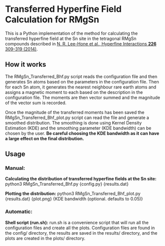 # Transferred Hyperfine Field Calculation for RMgSn

This is a Python implementation of the method for calculating the transferred hyperfine field at the Sn site in the tetragonal RMgSn compounds described in [N. R. Lee-Hone et al., Hyperfine Interactions **226** 309-319 (2014)](http://www.physics.mcgill.ca/~dominic/papers201x/Sn119Bhf_HypInt_226_2014_p309.pdf).

## How it works
The RMgSn_Transferred_Bhf.py script reads the configuration file and then generates Sn atoms based on the parameters in the configuration file. Then for each Sn atom, it generates the nearest neighbour rare earth atoms and assigns a magnetic moment to each based on the description in the configuration file. The moments are then vector summed and the magnitude of the vector sum is recorded.

Once the magnitude of the transferred moments has been saved the RMgSn_Transferred_Bhf_plot.py script can read the file and generate a smoothed distribution. The smoothing is done using Kernel Density Estimation (KDE) and the smoothing parameter (KDE bandwidth) can be chosen by the user. **Be careful choosing the KDE bandwidth as it can have a large effect on the final distribution.**

## Usage
### Manual:
**Calculating the distribution of transferred hyperfine fields at the Sn site:**
python3 RMgSn_Transferred_Bhf.py {config.py} {results.dat}

**Plotting the distribution:**
python3 RMgSn_Transferred_Bhf_plot.py {results.dat} {plot.png} {KDE bandwidth (optional. defaults to 0.05)}

### Automatic:
**Shell script (run.sh):**
run.sh is a convenience script that will run all the configuration files and create all the plots.
Configuration files are found in the config/ directory, the results are saved in the results/ directory, and the plots are created in the plots/ directory.



